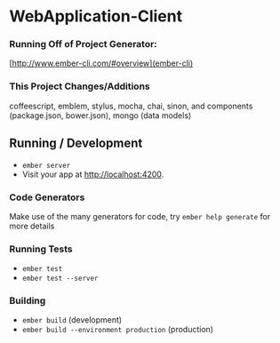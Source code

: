# WebApplication-Client

### Running Off of Project Generator:

[http://www.ember-cli.com/#overview](ember-cli)

### This Project Changes/Additions

coffeescript, emblem, stylus, mocha, chai, sinon, and components (package.json, bower.json), mongo (data models)

## Running / Development

* `ember server`
* Visit your app at [http://localhost:4200](http://localhost:4200).

### Code Generators

Make use of the many generators for code, try `ember help generate` for more details

### Running Tests

* `ember test`
* `ember test --server`

### Building

* `ember build` (development)
* `ember build --environment production` (production)
